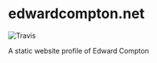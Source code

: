# edwardcompton.net
![Travis](https://travis-ci.org/e-compton/e-compton.github.io.svg?branch=development)

A static website profile of Edward Compton
